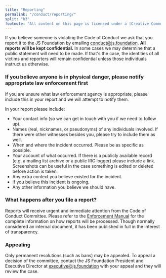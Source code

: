 ```yaml
---
title: "Reporting"
permalink: "/conduct/reporting/"
split: "h3"
footnote: "All content on this page is licensed under a [Creative Commons Attribution](https://creativecommons.org/licenses/by/3.0/) license. ![Creative Commons Attribution 3.0](https://licensebuttons.net/l/by/3.0/88x31.png)"
---
```


If you believe someone is violating the Code of Conduct we ask that you report it to the JS Foundation by emailing [conduct@js.foundation][]. **All reports will be kept confidential.** In some cases we may determine that a public statement will need to be made. If that's the case, the identities of all victims and reporters will remain confidential unless those individuals instruct us otherwise.

### If you believe anyone is in physical danger, please notify appropriate law enforcement first

If you are unsure what law enforcement agency is appropriate, please include this in your report and we will attempt to notify them.

In your report please include:

*   Your contact info (so we can get in touch with you if we need to follow up).
*   Names (real, nicknames, or pseudonyms) of any individuals involved. If there were other witnesses besides you, please try to include them as well.
*   When and where the incident occurred. Please be as specific as possible.
*   Your account of what occurred. If there is a publicly available record (e.g. a mailing list archive or a public IRC logger) please include a link. Screenshots can be useful in the case something is edited or deleted before action is taken.
*   Any extra context you believe existed for the incident.
*   If you believe this incident is ongoing.
*   Any other information you believe we should have.

### What happens after you file a report?

Reports will receive urgent and immediate attention from the Code of Conduct Committee. Please refer to the [Enforcement Manual][] for the complete information on how reports will be processed. Though normally considered an internal document, it has been published in full in the interest of transparency.

### Appealing

Only permanent resolutions (such as bans) may be appealed. To appeal a decision of the committee, contact the JS Foundation President and Executive Director at [executive@js.foundation][] with your appeal and they will review the case.

[conduct@js.foundation]: mailto:conduct@js.foundation
[Enforcement Manual]: {{site.url}}/conduct/enforcement/
[executive@js.foundation]: mailto:executive@js.foundation

